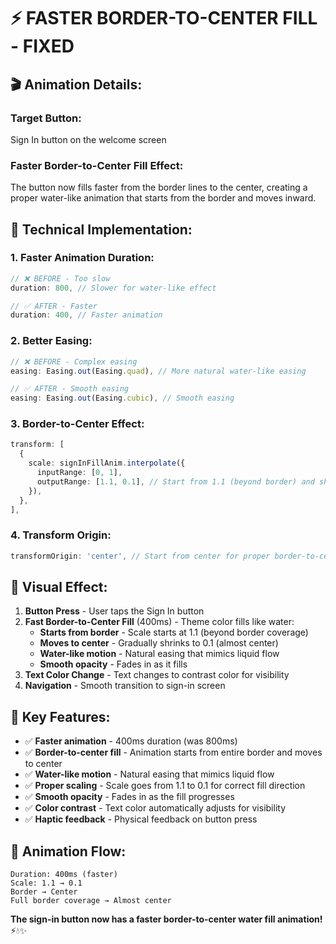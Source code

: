 # ⚡ FASTER BORDER-TO-CENTER FILL - FIXED

## 🎬 **Animation Details:**

### **Target Button:**
Sign In button on the welcome screen

### **Faster Border-to-Center Fill Effect:**
The button now fills faster from the border lines to the center, creating a proper water-like animation that starts from the border and moves inward.

## 🔧 **Technical Implementation:**

### **1. Faster Animation Duration:**
```typescript
// ❌ BEFORE - Too slow
duration: 800, // Slower for water-like effect

// ✅ AFTER - Faster
duration: 400, // Faster animation
```

### **2. Better Easing:**
```typescript
// ❌ BEFORE - Complex easing
easing: Easing.out(Easing.quad), // More natural water-like easing

// ✅ AFTER - Smooth easing
easing: Easing.out(Easing.cubic), // Smooth easing
```

### **3. Border-to-Center Effect:**
```typescript
transform: [
  {
    scale: signInFillAnim.interpolate({
      inputRange: [0, 1],
      outputRange: [1.1, 0.1], // Start from 1.1 (beyond border) and shrink to 0.1 (almost center)
    }),
  },
],
```

### **4. Transform Origin:**
```typescript
transformOrigin: 'center', // Start from center for proper border-to-center effect
```

## 🎯 **Visual Effect:**

1. **Button Press** - User taps the Sign In button
2. **Fast Border-to-Center Fill** (400ms) - Theme color fills like water:
   - **Starts from border** - Scale starts at 1.1 (beyond border coverage)
   - **Moves to center** - Gradually shrinks to 0.1 (almost center)
   - **Water-like motion** - Natural easing that mimics liquid flow
   - **Smooth opacity** - Fades in as it fills
3. **Text Color Change** - Text changes to contrast color for visibility
4. **Navigation** - Smooth transition to sign-in screen

## 🎨 **Key Features:**

- ✅ **Faster animation** - 400ms duration (was 800ms)
- ✅ **Border-to-center fill** - Animation starts from entire border and moves to center
- ✅ **Water-like motion** - Natural easing that mimics liquid flow
- ✅ **Proper scaling** - Scale goes from 1.1 to 0.1 for correct fill direction
- ✅ **Smooth opacity** - Fades in as the fill progresses
- ✅ **Color contrast** - Text color automatically adjusts for visibility
- ✅ **Haptic feedback** - Physical feedback on button press

## 🔧 **Animation Flow:**

```
Duration: 400ms (faster)
Scale: 1.1 → 0.1
Border → Center
Full border coverage → Almost center
```

**The sign-in button now has a faster border-to-center water fill animation!** ⚡💧✨


